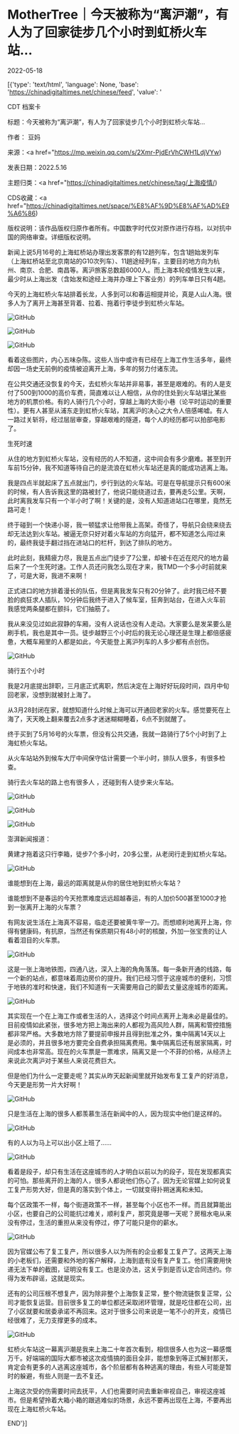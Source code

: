 # MotherTree｜今天被称为“离沪潮”，有人为了回家徒步几个小时到虹桥火车站…

2022-05-18

[{'type': 'text/html', 'language': None, 'base': 'https://chinadigitaltimes.net/chinese/feed', 'value': '

CDT 档案卡

标题：今天被称为“离沪潮”，有人为了回家徒步几个小时到虹桥火车站…

作者： 豆妈

来源：<a href="https://mp.weixin.qq.com/s/2Xmr-PjdErVhCWH1LdjVYw)

发表日期：2022.5.16

主题归类：<a href="https://chinadigitaltimes.net/chinese/tag/上海疫情/)

CDS收藏：<a href="https://chinadigitaltimes.net/space/%E8%AF%9D%E8%AF%AD%E9%A6%86)

版权说明：该作品版权归原作者所有。中国数字时代仅对原作进行存档，以对抗中国的网络审查。详细版权说明。





新闻上说5月16号的上海虹桥站办理出发客票的有12趟列车，包含1趟始发列车（上海虹桥站至北京南站的G10次列车）、11趟途经列车，主要目的地方向为杭州、南京、合肥、南昌等。离沪旅客总数超6000人。而上海本轮疫情发生以来，最少时从上海出发（含始发和途经上海并办理上下客业务）的列车单日只有4趟。

今天的上海虹桥火车站排着长龙，人多到可以和春运相提并论，真是人山人海。很多人为了离开上海甚至背着、拉着、拖着行李徒步到虹桥火车站。

![GitHub](https://chinadigitaltimes.net/chinese/files/2022/05/post-681549-6284669d3dbc5.)

![GitHub](https://chinadigitaltimes.net/chinese/files/2022/05/post-681549-6284669d49aab.)

![GitHub](https://chinadigitaltimes.net/chinese/files/2022/05/post-681549-6284669d548a0.)

看着这些图片，内心五味杂陈。这些人当中或许有已经在上海工作生活多年，最终却因一场史无前例的疫情被迫离开上海，多年的努力付诸东流。

在公共交通还没恢复的今天，去虹桥火车站并非易事，甚至是艰难的。有的人是支付了500到1000的高价车费，简直难以让人相信，从你的住处到火车站堪比某些地方的机票价格。有的人骑行几个小时，穿越上海的大街小巷（论平时运动的重要性）。更有人甚至从浦东走到虹桥火车站，其离沪的决心之大令人倍感唏嘘。有人一路过关斩将，经过层层审查，穿越艰难的隧道，每个人的经历都可以拍部电影了。

生死时速

从住的地方到虹桥火车站，没有经历的人不知道，这中间会有多少磨难。甚至到开车前15分钟，我不知道等待自己的是流浪在虹桥火车站还是真的能成功逃离上海。

我是四点半就起床了五点就出门，步行到达的火车站。可是在导航提示只有600米的时候，有人告诉我这里的路被封了，他说只能绕道过去，要再走5公里。天啊，此时离我发车只有一个半小时了啊！关键的是，没有人知道进站口在哪里，竟然无路可走！

终于碰到一个快递小哥，我一顿猛求让他带我上高架。奇怪了，导航只会绕来绕去却无法达到火车站。被逼无奈只好对着火车站的方向猛开，都不知道怎么闯过来的，最终我徒手翻过挡在进站口的栏杆，到达了排队的地方。

此时此刻，我精疲力尽，我是五点出门徒步了7公里，却被卡在近在咫尺的地方最后来了一个生死时速。工作人员还问我怎么现在才来，我TMD一个多小时前就来了，可是大哥，我进不来啊！

正式进口的地方排着漫长的队伍，但是离我发车只有20分钟了。此时我已经不要脸的疯狂求人插队，10分钟后我终于进入了候车室，狂奔到站台，在进入火车前我感觉两条腿都在颤抖，它们抽筋了。

我从来没见过如此寂静的车厢，没有人说话也没有人走动。大家要么是发呆要么是刷手机，我也是其中一员。徒步越野三个小时后的我无论心理还是生理上都倍感疲惫，大概车厢里的人都是如此，今天能登上离沪列车的人多少都有点创伤。

![GitHub](https://chinadigitaltimes.net/chinese/files/2022/05/post-681549-6284669d5fc9a.)

骑行五个小时

我是2月底提出辞职，三月底正式离职，然后决定在上海好好玩段时间，四月中旬回老家，没想到就被封上海了。

从3月28封闭在家，就想知道什么时候上海可以开通回老家的火车。感觉要死在上海了，天天晚上翻来覆去2点多才迷迷糊糊睡着，6点不到就醒了。

终于买到了5月16号的火车票，但没有公共交通，我就一路骑行了5个小时到了上海虹桥火车站。

从火车站站外到候车大厅中间保守估计需要一个半小时，排队人很多，有很多检查。

骑行去火车站的路上也有很多人 ，还碰到有人徒步来火车站。

![GitHub](https://chinadigitaltimes.net/chinese/files/2022/05/post-681549-6284669d6a258.)

![GitHub](https://chinadigitaltimes.net/chinese/files/2022/05/post-681549-6284669d7b641.)

![GitHub](https://chinadigitaltimes.net/chinese/files/2022/05/post-681549-6284669d882dd.)

澎湃新闻报道：

黄建才拖着这只行李箱，徒步7个多小时，20多公里，从老闵行走到虹桥火车站。

![GitHub](https://chinadigitaltimes.net/chinese/files/2022/05/屏幕快照-2022-05-17-下午11.24.48.png)

谁能想到在上海，最远的距离就是从你的居住地到虹桥火车站？

谁能想到不是春运的今天抢票难度远远超越春运，有的人加价500甚至1000才抢到一张离开上海的火车票？

有网友说生活在上海真不容易，临走还要被黄牛宰一刀。而想顺利地离开上海，你得有健康码，有抗原，当然还有保质期只有48小时的核酸，外加一张宝贵的让人看着泪目的火车票。

![GitHub](https://chinadigitaltimes.net/chinese/files/2022/05/post-681549-6284669d9508a.)

这是一张上海地铁图，四通八达，深入上海的角角落落。每一条新开通的线路，每一个新的站点，都意味着周边房价的提升。我们已经习惯于这座城市的便利，习惯于地铁的准时和快速，我们不知道有一天需要用自己的脚去丈量这座城市的距离。

![GitHub](https://chinadigitaltimes.net/chinese/files/2022/05/post-681549-6284669daa8f6.png)

其实现在一个在上海工作或者生活的人，选择这个时间点离开上海未必是最佳的。目前疫情如此紧张，很多地方把上海出来的人都视为高风险人群，隔离和管控措施都非常严格。大多数地方除了要提前申报并且得到批准之外，集中隔离14天以上是必须的，并且很多地方要完全自费承担隔离费用。集中隔离后还有居家隔离，时间成本也非常高。现在的火车票是一票难求，隔离又是一个不菲的价格，从经济上来说此次离沪对于某些人来说花费巨大。

但是他们为什么一定要走呢？其实从昨天起新闻里就开始发布复工复产的好消息，今天更是形势一片大好啊！

![GitHub](https://chinadigitaltimes.net/chinese/files/2022/05/post-681549-6284669dc1cff.png)

只是生活在上海的很多人都羡慕生活在新闻中的人，因为现实中他们是这样的。

![GitHub](https://chinadigitaltimes.net/chinese/files/2022/05/post-681549-6284669dcccc2.)

有的人以为马上可以出小区上班了……

![GitHub](https://chinadigitaltimes.net/chinese/files/2022/05/post-681549-6284669dd486b.)

看着是段子，却只有生活在这座城市的人才明白以前以为的段子，现在发现都真实的可怕。那些离开的上海的人，很多人都说他们伤心了。因为无论官媒上如何说复工复产形势大好，但是真的落实到个体上，一切就变得扑朔迷离和未知。

每个区政策不一样，每个街道政策不一样，甚至每个小区也不一样。而且就算能出小区，也要自己的公司能抗过难关，顺利复产，那究竟是哪一天呢？房租水电从来没有停过，生活的重担从来没有停过，停了可能只是你的薪水。

![GitHub](https://chinadigitaltimes.net/chinese/files/2022/05/post-681549-6284669ddc4e5.)

因为官媒公布了复工复产，所以很多人以为所有的企业都复工复产了。这两天上海的小老板们，还需要和外地的客户解释，上海到底有没有复产复工。他们需要用快递无法下单的截图，证明没有复工。也是没办法，这关乎到是否认定合同违约。你得为发布辟谣，这就是现实。

还有的公司压根不想复产，因为除非整个上海恢复正常，整个物流链恢复正常，公司才能恢复运营。目前很多复工的单位都还采取闭环管理，就是吃住都在公司，出了小区就要和居委承诺不再回来。这对于很多公司来说是一笔不小的开支，疫情已经很难了，无力支撑更多的成本。

![GitHub](https://chinadigitaltimes.net/chinese/files/2022/05/post-681549-6284669de54cb.)

虹桥火车站这一幕离沪潮是我来上海二十年首次看到，相信很多人也为这一幕感慨万千。好端端的国际大都市被这次疫情搞的面目全非，能想象到等正式解封那天，肯定会有更多的人逃离这座城市，各个阶层都有各种逃离的理由，有些人可能是暂时的躲避，有些人则是一去不复还。

上海这次受的伤需要时间去抚平，人们也需要时间去重新审视自己，审视这座城市。但是希望拎着大箱小箱的跟逃难似的场景，永远不要再出现在上海，不要再出现在上海虹桥火车站。

END'}]